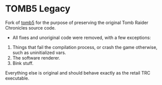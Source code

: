 # TOMB5 Legacy
Fork of [tomb5](https://github.com/Trxyebeep/TOMB5) for the purpose of preserving the original Tomb Raider Chronicles source code.
- All fixes and unoriginal code were removed, with a few exceptions:
1) Things that fail the compilation process, or crash the game otherwise, such as uninitialized vars.
2) The software renderer.
3) Bink stuff.

Everything else is original and should behave exactly as the retail TRC executable.
